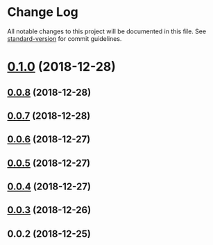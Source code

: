 # Change Log

All notable changes to this project will be documented in this file. See [standard-version](https://github.com/conventional-changelog/standard-version) for commit guidelines.

<a name="0.1.0"></a>
# [0.1.0](https://github.com/koalajs/ts-orm/compare/v0.0.8...v0.1.0) (2018-12-28)



<a name="0.0.8"></a>
## [0.0.8](https://github.com/koalajs/ts-orm/compare/v0.0.6...v0.0.8) (2018-12-28)



<a name="0.0.7"></a>
## [0.0.7](https://github.com/koalajs/ts-orm/compare/v0.0.6...v0.0.7) (2018-12-28)



<a name="0.0.6"></a>
## [0.0.6](https://github.com/koalajs/ts-orm/compare/v0.0.5...v0.0.6) (2018-12-27)



<a name="0.0.5"></a>
## [0.0.5](/compare/v0.0.4...v0.0.5) (2018-12-27)



<a name="0.0.4"></a>
## [0.0.4](/compare/v0.0.3...v0.0.4) (2018-12-27)



<a name="0.0.3"></a>
## [0.0.3](/compare/v0.0.2...v0.0.3) (2018-12-26)



<a name="0.0.2"></a>
## 0.0.2 (2018-12-25)
